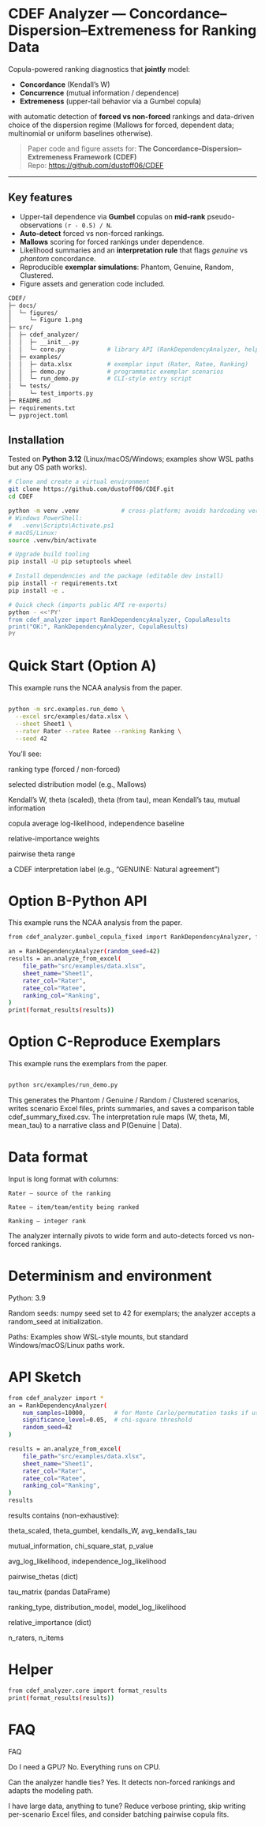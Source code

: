 # CDEF Analyzer — Concordance–Dispersion–Extremeness for Ranking Data

Copula-powered ranking diagnostics that **jointly** model:

- **Concordance** (Kendall’s W)
- **Concurrence** (mutual information / dependence)
- **Extremeness** (upper-tail behavior via a Gumbel copula)

with automatic detection of **forced vs non-forced** rankings and data-driven choice of the dispersion regime (Mallows for forced, dependent data; multinomial or uniform baselines otherwise).

> Paper code and figure assets for: **The Concordance–Dispersion–Extremeness Framework (CDEF)**  
> Repo: <https://github.com/dustoff06/CDEF>

---

## Key features

- Upper-tail dependence via **Gumbel** copulas on **mid-rank** pseudo-observations `(r - 0.5) / N`.
- **Auto-detect** forced vs non-forced rankings.
- **Mallows** scoring for forced rankings under dependence.
- Likelihood summaries and an **interpretation rule** that flags _genuine_ vs _phantom_ concordance.
- Reproducible **exemplar simulations**: Phantom, Genuine, Random, Clustered.
- Figure assets and generation code included.

```bash
CDEF/
├─ docs/
│  └─ figures/
│     └─ Figure 1.png
├─ src/
│  ├─ cdef_analyzer/
│  │  ├─ __init__.py
│  │  └─ core.py            # library API (RankDependencyAnalyzer, helpers)
│  ├─ examples/
│  │  ├─ data.xlsx          # exemplar input (Rater, Ratee, Ranking)
│  │  ├─ demo.py            # programmatic exemplar scenarios
│  │  └─ run_demo.py        # CLI-style entry script
│  └─ tests/
│     └─ test_imports.py
├─ README.md
├─ requirements.txt
└─ pyproject.toml

```

## Installation

Tested on **Python 3.12** (Linux/macOS/Windows; examples show WSL paths but any OS path works).

```bash
# Clone and create a virtual environment
git clone https://github.com/dustoff06/CDEF.git
cd CDEF

python -m venv .venv            # cross-platform; avoids hardcoding version
# Windows PowerShell:
#   .venv\Scripts\Activate.ps1
# macOS/Linux:
source .venv/bin/activate

# Upgrade build tooling
pip install -U pip setuptools wheel

# Install dependencies and the package (editable dev install)
pip install -r requirements.txt
pip install -e .               

# Quick check (imports public API re-exports)
python - <<'PY'
from cdef_analyzer import RankDependencyAnalyzer, CopulaResults
print("OK:", RankDependencyAnalyzer, CopulaResults)
PY

```

# Quick Start (Option A)

This example runs the NCAA analysis from the paper.

```bash

python -m src.examples.run_demo \
  --excel src/examples/data.xlsx \
  --sheet Sheet1 \
  --rater Rater --ratee Ratee --ranking Ranking \
  --seed 42
```

You’ll see:

  ranking type (forced / non-forced)
  
  selected distribution model (e.g., Mallows)
  
  Kendall’s W, theta (scaled), theta (from tau), mean Kendall’s tau, mutual information
  
  copula average log-likelihood, independence baseline
  
  relative-importance weights
  
  pairwise theta range
  
  a CDEF interpretation label (e.g., “GENUINE: Natural agreement”)

# Option B-Python API

This example runs the NCAA analysis from the paper.

```bash
from cdef_analyzer.gumbel_copula_fixed import RankDependencyAnalyzer, format_results

an = RankDependencyAnalyzer(random_seed=42)
results = an.analyze_from_excel(
    file_path="src/examples/data.xlsx",
    sheet_name="Sheet1",
    rater_col="Rater",
    ratee_col="Ratee",
    ranking_col="Ranking",
)
print(format_results(results)) 

```

# Option C-Reproduce Exemplars

This example runs the exemplars from the paper.

```bash

python src/examples/run_demo.py  

```

This generates the Phantom / Genuine / Random / Clustered scenarios, writes scenario Excel files, prints summaries, and saves a comparison table cdef_summary_fixed.csv. The interpretation rule maps (W, theta, MI, mean_tau) to a narrative class and P(Genuine | Data).

# Data format

Input is long format with columns:
    
    Rater — source of the ranking
    
    Ratee — item/team/entity being ranked
    
    Ranking — integer rank

The analyzer internally pivots to wide form and auto-detects forced vs non-forced rankings.

# Determinism and environment

Python: 3.9

Random seeds: numpy seed set to 42 for exemplars; the analyzer accepts a random_seed at initialization.

Paths: Examples show WSL-style mounts, but standard Windows/macOS/Linux paths work.

# API Sketch
```bash
from cdef_analyzer import *
an = RankDependencyAnalyzer(
    num_samples=10000,        # for Monte Carlo/permutation tasks if used
    significance_level=0.05,  # chi-square threshold
    random_seed=42
)

results = an.analyze_from_excel(
    file_path="src/examples/data.xlsx",
    sheet_name="Sheet1",
    rater_col="Rater",
    ratee_col="Ratee",
    ranking_col="Ranking",
)
results
```
results contains (non-exhaustive):

theta_scaled, theta_gumbel, kendalls_W, avg_kendalls_tau

mutual_information, chi_square_stat, p_value

avg_log_likelihood, independence_log_likelihood

pairwise_thetas (dict)

tau_matrix (pandas DataFrame)

ranking_type, distribution_model, model_log_likelihood

relative_importance (dict)

n_raters, n_items

# Helper
```bash
from cdef_analyzer.core import format_results
print(format_results(results))
```

# FAQ

FAQ

Do I need a GPU?
No. Everything runs on CPU.

Can the analyzer handle ties?
Yes. It detects non-forced rankings and adapts the modeling path.

I have large data, anything to tune?
Reduce verbose printing, skip writing per-scenario Excel files, and consider batching pairwise copula fits.


